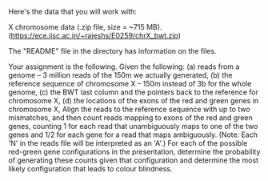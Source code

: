Here's the data that you will work with:


X chromosome data (.zip file, size = ~715 MB).(https://ece.iisc.ac.in/~rajeshs/E0259/chrX_bwt.zip)

The "README" file in the directory has information on the files.


Your assignment is the following. Given the following:
(a) reads from a genome – 3 million reads of the 150m we actually generated,
(b) the reference sequence of chromosome X – 150m instead of 3b for the whole genome,
(c) the BWT last column and the pointers back to the reference for chromosome X,
(d) the locations of the exons of the red and green genes in chromosome X,
Align the reads to the reference sequence with up to two mismatches, and then count reads
mapping to exons of the red and green genes, counting 1 for each read that unambiguously
maps to one of the two genes and 1/2 for each gene for a read that maps ambiguously. (Note:
Each 'N' in the reads file will be interpreted as an 'A'.)
For each of the possible red-green gene configurations in the presentation, determine the
probability of generating these counts given that configuration and determine the most likely
configuration that leads to colour blindness.
